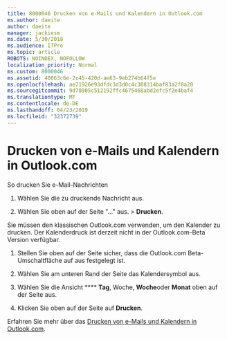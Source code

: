```yaml
---
title: 8000046 Drucken von e-Mails und Kalendern in Outlook.com
ms.author: daeite
author: daeite
manager: jackiesm
ms.date: 5/30/2018
ms.audience: ITPro
ms.topic: article
ROBOTS: NOINDEX, NOFOLLOW
localization_priority: Normal
ms.custom: 8000046
ms.assetid: 40063c6e-2c45-420d-ae63-9eb274b64f5e
ms.openlocfilehash: ae71926e93dfdc3d3d0c4c308314baf83a2f8a20
ms.sourcegitcommit: 9d78905c512192ffc4675468abd2efc5f2e4baf4
ms.translationtype: MT
ms.contentlocale: de-DE
ms.lasthandoff: 04/23/2019
ms.locfileid: "32372739"
---
```

# <a name="print-email-and-calendars-in-outlookcom"></a>Drucken von e-Mails und Kalendern in Outlook.com

So drucken Sie e-Mail-Nachrichten
  
1. Wählen Sie die zu druckende Nachricht aus.
    
2. Wählen Sie oben auf der Seite "..." aus. \> **Drucken**. 
    
Sie müssen den klassischen Outlook.com verwenden, um den Kalender zu drucken. Der Kalenderdruck ist derzeit nicht in der Outlook.com-Beta Version verfügbar.
  
1. Stellen Sie oben auf der Seite sicher, dass die Outlook.com Beta-Umschaltfläche auf aus festgelegt ist.
    
2. Wählen Sie am unteren Rand der Seite das Kalendersymbol aus.
    
3. Wählen Sie die Ansicht **** **Tag**, Woche, **Woche**oder **Monat** oben auf der Seite aus. 
    
4. Klicken Sie oben auf der Seite auf **Drucken**. 
    
Erfahren Sie mehr über das [Drucken von e-Mails und Kalendern in Outlook.com](https://go.microsoft.com/fwlink/p/?linkid=2001208&amp;clcid=0x409).
  

